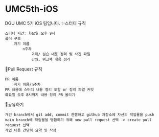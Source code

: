 # UMC5th-iOS
DGU UMC 5기 iOS 팀입니다.
✨스터디 규칙

    스터디 시간: 화요일 오후 9시
    폴더 구조
        자기 이름
            n주차
                과제/ 실습 내용 정리 및 사진 파일
                강의, 워크북 내용 정리

🚀Pull Request 규칙

    PR 이름
        자기 이름/n주차
    PR 내용에 스터디 내용 정리 포함 or 정리 파일 커밋
    화요일 오후 8시까지 내용 정리 PR 올리기

🎈공유하기

    개인 branch에서 git add, commit 진행하고 github 저장소에 자신의 작업물을 push
    main branch에 작업물을 병합하기 위해 new pull request 선택 -> create pull request 선택
    작업 내용 간단히 요약 및 작성
